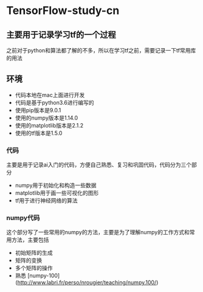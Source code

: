 # TensorFlow-study-cn

## 主要用于记录学习tf的一个过程

之前对于python和算法都了解的不多，所以在学习tf之前，需要记录一下tf常用库的用法

## 环境

- 代码本地在mac上面进行开发
- 代码是基于python3.6进行编写的
- 使用pip版本是9.0.1
- 使用的numpy版本是1.14.0
- 使用的matplotlib版本是2.1.2
- 使用的tf版本是1.5.0

### 代码

主要是用于记录ai入门的代码，方便自己熟悉、复习和巩固代码，代码分为三个部分

- numpy用于初始化和构造一些数据
- matplotlib用于画一些可视化的图形
- tf用于进行神经网络的算法

### numpy代码

这个部分写了一些常用的numpy的方法，主要是为了理解numpy的工作方式和常用方法，主要包括
- 初始矩阵的生成
- 矩阵的变换
- 多个矩阵的操作
- 熟悉 [numpy-100] (http://www.labri.fr/perso/nrougier/teaching/numpy.100/)


